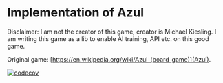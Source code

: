 # Implementation of Azul

Disclaimer: I am not the creator of this game, creator is Michael Kiesling.
I am writing this game as a lib to enable AI training, API etc. on this good game.

Original game: [https://en.wikipedia.org/wiki/Azul_(board_game)](Azul).

[![codecov](https://codecov.io/gh/EvalVis/Azul/branch/main/graph/badge.svg)](https://codecov.io/gh/EvalVis/Azul)